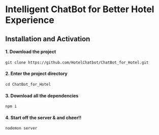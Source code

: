# Intelligent ChatBot for Better Hotel Experience

## Installation and Activation
#### 1. Download the project
`git clone https://github.com/HotelChatbot/ChatBot_for_Hotel.git`
#### 2. Enter the project directory
`cd ChatBot_for_Hotel`
#### 3. Download all the dependencies
`npm i`
#### 4. Start off the server & and cheer!!
`nodemon server`
